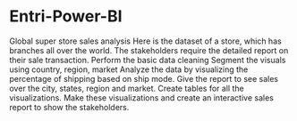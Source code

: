 # Entri-Power-BI
Global  super store sales analysis
Here is the dataset of a store, which has branches all over the world. The stakeholders require the detailed report on their sale transaction.
Perform the basic data cleaning 
Segment the visuals using country, region, market
Analyze the data by visualizing the percentage of shipping based on ship mode.
Give the report to see sales over the city, states, region and market.
Create tables for all the visualizations.
Make these visualizations and create an interactive sales report to show the stakeholders.
